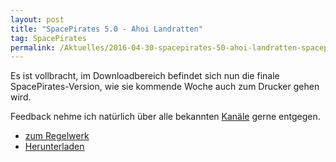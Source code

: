 ```yaml
---
layout: post
title: "SpacePirates 5.0 - Ahoi Landratten"
tag: SpacePirates
permalink: /Aktuelles/2016-04-30-spacepirates-50-ahoi-landratten-spacepirates
---
```


Es ist vollbracht, im Downloadbereich befindet sich nun die finale SpacePirates-Version, wie sie kommende Woche auch zum Drucker gehen wird.

Feedback nehme ich natürlich über alle bekannten [Kanäle](https://spacepirates.jcgames.de/Kontakt) gerne entgegen.

- [zum Regelwerk](https://spacepirates.jcgames.de/Spielregeln/)
- [Herunterladen](https://spacepirates.jcgames.de/Publikationen/)
